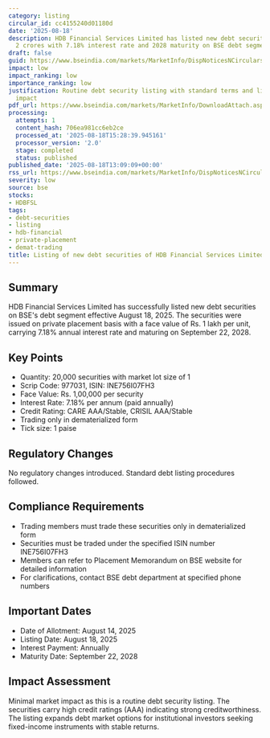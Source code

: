 ```yaml
---
category: listing
circular_id: cc4155240d01180d
date: '2025-08-18'
description: HDB Financial Services Limited has listed new debt securities worth Rs.
  2 crores with 7.18% interest rate and 2028 maturity on BSE debt segment.
draft: false
guid: https://www.bseindia.com/markets/MarketInfo/DispNoticesNCirculars.aspx?Noticeid={8B6204F8-0BDB-4D9C-A506-5A6A49AAF97A}&noticeno=20250818-44&dt=08/18/2025&icount=44&totcount=56&flag=0
impact: low
impact_ranking: low
importance_ranking: low
justification: Routine debt security listing with standard terms and limited market
  impact
pdf_url: https://www.bseindia.com/markets/MarketInfo/DownloadAttach.aspx?id=20250818-44&attachedId=
processing:
  attempts: 1
  content_hash: 706ea981cc6eb2ce
  processed_at: '2025-08-18T15:28:39.945161'
  processor_version: '2.0'
  stage: completed
  status: published
published_date: '2025-08-18T13:09:09+00:00'
rss_url: https://www.bseindia.com/markets/MarketInfo/DispNoticesNCirculars.aspx?Noticeid={8B6204F8-0BDB-4D9C-A506-5A6A49AAF97A}&noticeno=20250818-44&dt=08/18/2025&icount=44&totcount=56&flag=0
severity: low
source: bse
stocks:
- HDBFSL
tags:
- debt-securities
- listing
- hdb-financial
- private-placement
- demat-trading
title: Listing of new debt securities of HDB Financial Services Limited
---
```


## Summary

HDB Financial Services Limited has successfully listed new debt securities on BSE's debt segment effective August 18, 2025. The securities were issued on private placement basis with a face value of Rs. 1 lakh per unit, carrying 7.18% annual interest rate and maturing on September 22, 2028.

## Key Points

- Quantity: 20,000 securities with market lot size of 1
- Scrip Code: 977031, ISIN: INE756I07FH3
- Face Value: Rs. 1,00,000 per security
- Interest Rate: 7.18% per annum (paid annually)
- Credit Rating: CARE AAA/Stable, CRISIL AAA/Stable
- Trading only in dematerialized form
- Tick size: 1 paise

## Regulatory Changes

No regulatory changes introduced. Standard debt listing procedures followed.

## Compliance Requirements

- Trading members must trade these securities only in dematerialized form
- Securities must be traded under the specified ISIN number INE756I07FH3
- Members can refer to Placement Memorandum on BSE website for detailed information
- For clarifications, contact BSE debt department at specified phone numbers

## Important Dates

- Date of Allotment: August 14, 2025
- Listing Date: August 18, 2025
- Interest Payment: Annually
- Maturity Date: September 22, 2028

## Impact Assessment

Minimal market impact as this is a routine debt security listing. The securities carry high credit ratings (AAA) indicating strong creditworthiness. The listing expands debt market options for institutional investors seeking fixed-income instruments with stable returns.